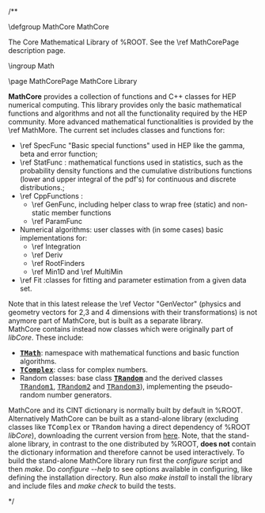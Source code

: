 /**

\defgroup MathCore  MathCore

The Core Mathematical Library of %ROOT. See the \ref MathCorePage description page.

\ingroup Math


\page MathCorePage MathCore Library

**MathCore** provides a collection of functions and C++ classes for HEP numerical computing. This library provides only the basic mathematical functions and algorithms and not all the functionality required by the HEP community. More advanced mathematical functionalities is provided by the \ref MathMore. The current set includes classes and functions for:

*   \ref SpecFunc "Basic special functions" used in HEP like the gamma, beta and error function;
*   \ref StatFunc : mathematical functions used in statistics, such as the probability density functions and the cumulative distributions functions (lower and upper integral of the pdf's) for continuous and discrete distributions.;
*   \ref CppFunctions :
    *   \ref GenFunc, including helper class to wrap free (static) and non-static member functions
    *   \ref ParamFunc
*   Numerical algorithms: user classes with (in some cases) basic implementations for:
    *   \ref Integration
    *   \ref Deriv
    *   \ref RootFinders
    *   \ref Min1D and \ref MultiMin
*   \ref Fit :classes for fitting and parameter estimation from a given data set.

Note that in this latest release the \ref Vector "GenVector" (physics and geometry vectors for 2,3 and 4 dimensions with their transformations) is not anymore part of MathCore, but is built as a separate library.   
MathCore contains instead now classes which were originally part of _libCore_. These include:

*   [**<tt>TMath</tt>**](http://root.cern.ch/root/htmldoc/math/mathcore/TMath.html): namespace with mathematical functions and basic function algorithms.
*   [**<tt>TComplex</tt>**](http://root.cern.ch/root/htmldoc/TComplex.html): class for complex numbers.
*   Random classes: base class [**<tt>TRandom</tt>**](http://root.cern.ch/root/htmldoc/TRandom.html) and the derived classes [<tt>TRandom1</tt>](http://root.cern.ch/root/htmldoc/TRandom1.html), [<tt>TRandom2</tt>](http://root.cern.ch/root/htmldoc/TRandom2.html) and [<tt>TRandom3</tt>](http://root.cern.ch/root/htmldoc/TRandom.html)), implementing the pseudo-random number generators.

MathCore and its CINT dictionary is normally built by default in %ROOT. Alternatively MathCore can be built as a stand-alone library (excluding classes like <tt>TComplex</tt> or <tt>TRandom</tt>
having a direct dependency of %ROOT _libCore_), downloading the current version from [here](../MathCore.tar.gz). Note, that the stand-alone library, in contrast to the one distributed by %ROOT, **does
not** contain the dictionary information and therefore cannot be used interactively. To build the stand-alone MathCore library run first the _configure_ script and then _make_. Do _configure --help_
to see options available in configuring, like defining the installation directory. Run also _make install_ to install the library and include files and _make check_ to build the tests.

*/
